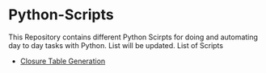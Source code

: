 # Python-Scripts
This Repository contains different Python Scirpts for doing and automating day to day tasks with Python. List will be updated. 
List of Scripts
+ [Closure Table Generation](Closure_Table_Generation.ipynb)
